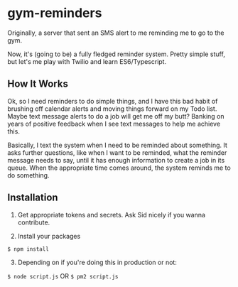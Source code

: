 # gym-reminders

Originally, a server that sent an SMS alert to me reminding me to go to the gym.

Now, it's (going to be) a fully fledged reminder system. Pretty simple stuff, but let's me play with Twilio and learn ES6/Typescript.

## How It Works

Ok, so I need reminders to do simple things, and I have this bad habit of brushing off calendar alerts and moving things forward on my Todo list. Maybe text message alerts to do a job will get me off my butt? Banking on years of positive feedback when I see text messages to help me achieve this.

Basically, I text the system when I need to be reminded about something. It asks further questions, like when I want to be reminded, what the reminder message needs to say, until it has enough information to create a job in its queue. When the appropriate time comes around, the system reminds me to do something.

## Installation

1) Get appropriate tokens and secrets. Ask Sid nicely if you wanna contribute.

2) Install your packages

```$ npm install```

3) Depending on if you're doing this in production or not:

```$ node script.js``` OR ```$ pm2 script.js```
